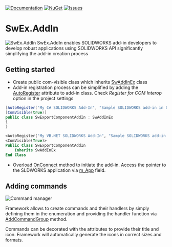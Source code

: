 [![Documentation](https://img.shields.io/badge/-Documentation-green.svg)](https://www.codestack.net/labs/solidworks/swex/add-in/)
[![NuGet](https://img.shields.io/nuget/v/CodeStack.SwEx.AddIn.svg)](https://www.nuget.org/packages/CodeStack.SwEx.AddIn/)
[![Issues](https://img.shields.io/github/issues/codestack-net-dev/sw-dev-tools-addin.svg)](https://github.com/codestack-net-dev/sw-dev-tools-addin/issues)

# SwEx.AddIn
![SwEx.AddIn](https://www.codestack.net/labs/solidworks/swex/add-in/logo.png)
SwEx.AddIn enables SOLIDWORKS add-in developers to develop robust applications using SOLIDWORKS API significantly simplifying the add-in creation process

## Getting started

* Create public com-visible class which inherits [SwAddInEx](https://docs.codestack.net/swex/add-in/html/T_CodeStack_SwEx_AddIn_SwAddInEx.htm) class
* Add-in registration process can be simplified by adding the [AutoRegister](https://docs.codestack.net/swex/add-in/html/T_CodeStack_SwEx_AddIn_Attributes_AutoRegisterAttribute.htm) attribute to add-in class. Check *Register for COM Interop* option in the project settings

~~~ cs
[AutoRegister("My C# SOLIDWORKS Add-In", "Sample SOLIDWORKS add-in in C#", true)]
[ComVisible(true)]
public class SwExportComponentAddIn : SwAddInEx
{
}
~~~

~~~ vb
<AutoRegister("My VB.NET SOLIDWORKS Add-In", "Sample SOLIDWORKS add-in in VB.NET", True)>
<ComVisible(True)>
Public Class SwExportComponentAddIn
    Inherits SwAddInEx
End Class
~~~

* Overload [OnConnect](https://docs.codestack.net/swex/add-in/html/M_CodeStack_SwEx_AddIn_SwAddInEx_OnConnect.htm) method to initiate the add-in. Access the pointer to the SLDWORKS application via [m_App](https://docs.codestack.net/swex/add-in/html/F_CodeStack_SwEx_AddIn_SwAddInEx_m_App.htm) field.

## Adding commands

![Command manager](https://www.codestack.net/labs/solidworks/swex/add-in/commands-manager/adding-command-group/commands-menu.png)

Framework allows to create commands and their handlers by simply defining them in the enumeration and providing the handler function via [AddCommandGroup](https://docs.codestack.net/swex/add-in/html/M_CodeStack_SwEx_AddIn_SwAddInEx_AddCommandGroup__1.htm) method.

Commands can be decorated with the attributes to provide their title and icon. Framework will automatically generate the icons in correct sizes and formats.